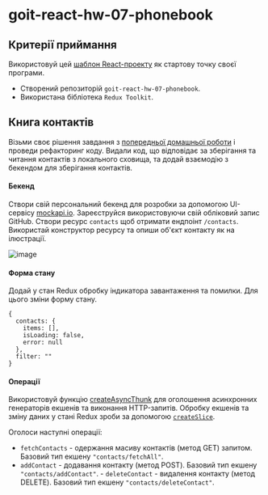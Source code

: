 # goit-react-hw-07-phonebook

## Критерії приймання

Використовуй цей
[шаблон React-проекту](https://github.com/goitacademy/react-homework-template#readme)
як стартову точку своєї програми.

- Створений репозиторій `goit-react-hw-07-phonebook`.
- Використана бібліотека `Redux Toolkit`.

## Книга контактів

Візьми своє рішення завдання з
[попередньої домашньої роботи](https://github.com/savchyndd/goit-react-hw-06-phonebook.git)
і проведи рефакторинг коду. Видали код, що відповідає за зберігання та читання
контактів з локального сховища, та додай взаємодію з бекендом для зберігання
контактів.

#### Бекенд

Створи свій персональний бекенд для розробки за допомогою UI-сервісу
[mockapi.io](https://mockapi.io/). Зареєструйся використовуючи свій обліковий
запис GitHub. Створи ресурс `contacts` щоб отримати ендпоінт `/contacts`.
Використай конструктор ресурсу та опиши об'єкт контакту як на ілюстрації.

![image](https://github.com/savchyndd/goit-react-hw-07-phonebook/assets/96209694/d303c3fa-09de-40e8-908a-f01dde3fce42)


#### Форма стану

Додай у стан Redux обробку індикатора завантаження та помилки. Для цього зміни
форму стану.

```
{
  contacts: {
    items: [],
    isLoading: false,
    error: null
  },
  filter: ""
}
```

#### Операції

Використовуй функцію
[createAsyncThunk](https://redux-toolkit.js.org/api/createAsyncThunk) для
оголошення асинхронних генераторів екшенів та виконання HTTP-запитів. Обробку
екшенів та зміну даних у стані Redux зроби за допомогою
[`createSlice`](https://redux-toolkit.js.org/api/createSlice).

Оголоси наступні операції:

- `fetchContacts` - одержання масиву контактів (метод GET) запитом. Базовий тип
  екшену `"contacts/fetchAll"`.
- `addContact` - додавання контакту (метод POST). Базовий тип екшену
  `"contacts/addContact"`. - `deleteContact` - видалення контакту (метод
  DELETE). Базовий тип екшену `"contacts/deleteContact"`.
